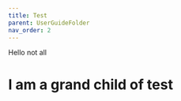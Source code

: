 ```yaml
---
title: Test
parent: UserGuideFolder
nav_order: 2
---
```


Hello not all

# I am a grand child of test
